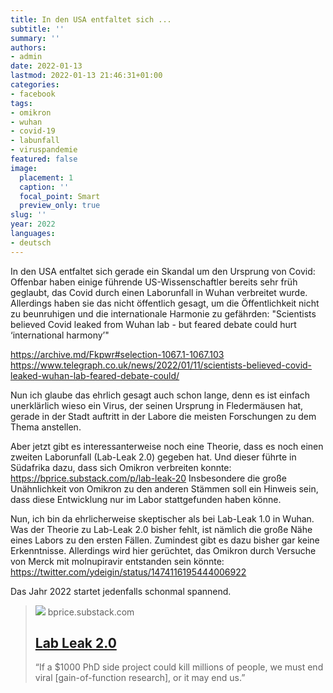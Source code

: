 ```yaml
---
title: In den USA entfaltet sich ...
subtitle: ''
summary: ''
authors:
- admin
date: 2022-01-13
lastmod: 2022-01-13 21:46:31+01:00
categories:
- facebook
tags:
- omikron
- wuhan
- covid-19
- labunfall
- viruspandemie
featured: false
image:
  placement: 1
  caption: ''
  focal_point: Smart
  preview_only: true
slug: ''
year: 2022
languages:
- deutsch
---
```


In den USA entfaltet sich gerade ein Skandal um den Ursprung von Covid: Offenbar haben einige führende US-Wissenschaftler bereits sehr früh geglaubt, das Covid durch einen Laborunfall in Wuhan verbreitet wurde. Allerdings haben sie das nicht öffentlich gesagt, um die Öffentlichkeit nicht zu beunruhigen und die internationale Harmonie zu gefährden:  "Scientists believed Covid leaked from Wuhan lab - but feared debate could hurt ‘international harmony’"

https://archive.md/Fkpwr#selection-1067.1-1067.103
https://www.telegraph.co.uk/news/2022/01/11/scientists-believed-covid-leaked-wuhan-lab-feared-debate-could/

Nun ich glaube das ehrlich gesagt auch schon lange, denn es ist einfach unerklärlich wieso ein Virus, der seinen Ursprung in Fledermäusen hat, gerade in der Stadt auftritt in der Labore die meisten Forschungen zu dem Thema anstellen.

Aber jetzt gibt es interessanterweise noch eine Theorie, dass es noch einen zweiten Laborunfall (Lab-Leak 2.0) gegeben hat. Und dieser führte in Südafrika dazu, dass sich Omikron verbreiten konnte: https://bprice.substack.com/p/lab-leak-20
Insbesondere die große Unähnlichkeit von Omikron zu den anderen Stämmen soll ein Hinweis sein, dass diese Entwicklung nur im Labor stattgefunden haben könne. 

Nun, ich bin da ehrlicherweise skeptischer als bei Lab-Leak 1.0 in Wuhan. Was der Theorie zu Lab-Leak 2.0 bisher fehlt, ist nämlich die große Nähe eines Labors zu den ersten Fällen. Zumindest gibt es dazu bisher gar keine Erkenntnisse. Allerdings wird hier gerüchtet, das Omikron durch Versuche von Merck mit molnupiravir entstanden sein könnte: https://twitter.com/ydeigin/status/1474116195444006922

Das Jahr 2022 startet jedenfalls schonmal spannend.
> [![](https://substackcdn.com/image/fetch/w_1200,h_600,c_fill,f_jpg,q_auto:good,fl_progressive:steep,g_auto/https%3A%2F%2Fbucketeer-e05bbc84-baa3-437e-9518-adb32be77984.s3.amazonaws.com%2Fpublic%2Fimages%2F375f9b27-0a49-4af0-a42b-2de4225bcfe1_1923x1285.jpeg)](https://bprice.substack.com/p/lab-leak-20)
> bprice.substack.com
> ## [Lab Leak 2.0](https://bprice.substack.com/p/lab-leak-20)
>
>“If a $1000 PhD side project could kill millions of people, we must end viral [gain-of-function research], or it may end us.”